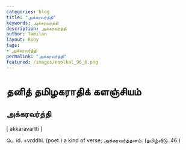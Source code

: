 ```yaml
---  
categories: blog  
title: "அக்கரவர்த்தி"
keywords: அக்கரவர்த்தி  
description: அக்கரவர்த்தி
author: Tamilan  
layout: Ruby  
tags:     
- அக்கரவர்த்தி
permalink: "அக்கரவர்த்தி"  
featured: /images/noolkal_96_6.png  
--- 
```

# தனித் தமிழகராதிக் களஞ்சியம்
## அக்கரவர்த்தி

[ akkaravartti ]  
  
பெ. id. +vṛddhi. (poet.) a kind of verse; அக்கரவர்த்தனம். (தமிழ்விடு. 46.)